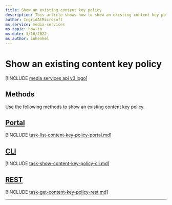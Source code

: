 ```yaml
---
title: Show an existing content key policy
description: This article shows how to show an existing content key policy.
author: IngridAtMicrosoft
ms.service: media-services
ms.topic: how-to
ms.date: 3/16/2022
ms.author: inhenkel
---
```


# Show an existing content key policy

[!INCLUDE [media services api v3 logo](./includes/v3-hr.md)]

## Methods

Use the following methods to show an existing content key policy.

## [Portal](#tab/portal/)

[!INCLUDE [task-list-content-key-policy-portal.md](includes/task-list-content-key-policy-portal.md)]

## [CLI](#tab/cli/)

[!INCLUDE [task-show-content-key-policy-cli.md](includes/task-show-content-key-policy-cli.md)]

## [REST](#tab/rest/)

[!INCLUDE [task-get-content-key-policy-rest.md](includes/task-get-content-key-policy-rest.md)]

---

